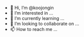 - 👋 Hi, I’m @koojongin
- 👀 I’m interested in ...
- 🌱 I’m currently learning ...
- 💞️ I’m looking to collaborate on ...
- 📫 How to reach me ...

<!---
koojongin/koojongin is a ✨ special ✨ repository because its `README.md` (this file) appears on your GitHub profile.
You can click the Preview link to take a look at your changes.
--->
